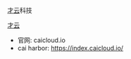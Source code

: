  <a href='https://caicloud.io/'>才云</a>科技

 <a href='https://caicloud.io/'>才云</a>
- 官网: caicloud.io
- cai harbor: https://index.caicloud.io/